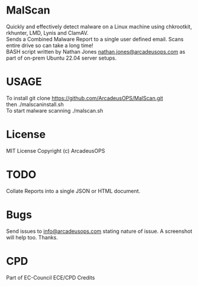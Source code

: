 # MalScan
 Quickly and effectively detect malware on a Linux machine using chkrootkit, rkhunter, LMD, Lynis and ClamAV. <br/>
 Sends a Combined Malware Report to a single user defined email. Scans entire drive so can take a long time! <br/>
 BASH script written by Nathan Jones nathan.jones@arcadeusops.com as part of on-prem Ubuntu 22.04 server setups. <br/>

# USAGE
To install   git clone https://github.com/ArcadeusOPS/MalScan.git <br/>
then ./malscaninstall.sh <br/>
To start malware scanning ./malscan.sh <br/>

# License
MIT License
Copyright (c) ArcadeusOPS

# TODO
Collate Reports into a single JSON or HTML document.

# Bugs
Send issues to info@arcadeusops.com stating nature of issue. A screenshot will help too. Thanks.

# CPD
Part of EC-Council ECE/CPD Credits
